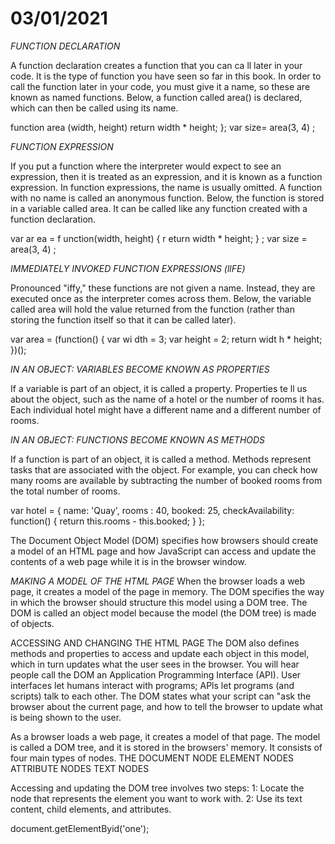 # **03/01/2021**

*FUNCTION DECLARATION*

A function declaration creates a function that you
can ca ll later in your code. It is the type of function
you have seen so far in this book.
In order to call the function later in your code, you
must give it a name, so these are known as named
functions. Below, a function called area() is
declared, which can then be called using its name.

function area (width, height)
return width * height;
};
var size= area(3, 4) ;

*FUNCTION EXPRESSION*

If you put a function where the interpreter would
expect to see an expression, then it is treated as an
expression, and it is known as a function expression.
In function expressions, the name is usually omitted.
A function with no name is called an anonymous
function. Below, the function is stored in a variable
called area. It can be called like any function created
with a function declaration.

var ar ea = f unction(width, height) {
r eturn width * height;
} ;
var size = area(3, 4) ;

*IMMEDIATELY INVOKED FUNCTION EXPRESSIONS (llFE)*

Pronounced "iffy," these functions are not given
a name. Instead, they are executed once as the
interpreter comes across them.
Below, the variable called area will hold the value
returned from the function (rather than storing the
function itself so that it can be called later).

var area = (function() {
var wi dth = 3;
var height = 2;
return widt h * height;
})();

*IN AN OBJECT: VARIABLES BECOME KNOWN AS PROPERTIES*

If a variable is part of an object, it is called a
property. Properties te ll us about the object, such as
the name of a hotel or the number of rooms it has.
Each individual hotel might have a different name
and a different number of rooms.

*IN AN OBJECT: FUNCTIONS BECOME KNOWN AS METHODS*

If a function is part of an object, it is called a method.
Methods represent tasks that are associated with
the object. For example, you can check how many
rooms are available by subtracting the number of
booked rooms from the total number of rooms.

var hotel = {
name: 'Quay',
rooms : 40,
booked: 25,
checkAvailability: function() {
    return this.rooms - this.booked;
}
};

The Document Object Model (DOM) specifies
how browsers should create a model of an HTML
page and how JavaScript can access and update the
contents of a web page while it is in the browser window.

*MAKING A MODEL OF THE HTML PAGE*
When the browser loads a web page, it
creates a model of the page in memory.
The DOM specifies the way in which the
browser should structure this model using
a DOM tree.
The DOM is called an object model
because the model (the DOM tree) is
made of objects.

ACCESSING AND CHANGING
THE HTML PAGE
The DOM also defines methods and
properties to access and update each
object in this model, which in turn updates
what the user sees in the browser.
You will hear people call the DOM an
Application Programming Interface (API).
User interfaces let humans interact with
programs; APls let programs (and scripts)
talk to each other. The DOM states what
your script can "ask the browser about the
current page, and how to tell the browser
to update what is being shown to the user.

As a browser loads a web page, it creates a model of that page.
The model is called a DOM tree, and it is stored in the browsers' memory.
It consists of four main types of nodes.
THE DOCUMENT NODE
ELEMENT NODES
ATTRIBUTE NODES
TEXT NODES

Accessing and updating the DOM tree involves two steps:
1: Locate the node that represents the element you want to work with.
2: Use its text content, child elements, and attributes.

document.getElementByid('one');
